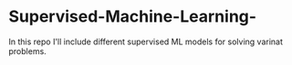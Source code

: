 # Supervised-Machine-Learning-
In this repo I'll include different supervised ML models for solving varinat problems.
